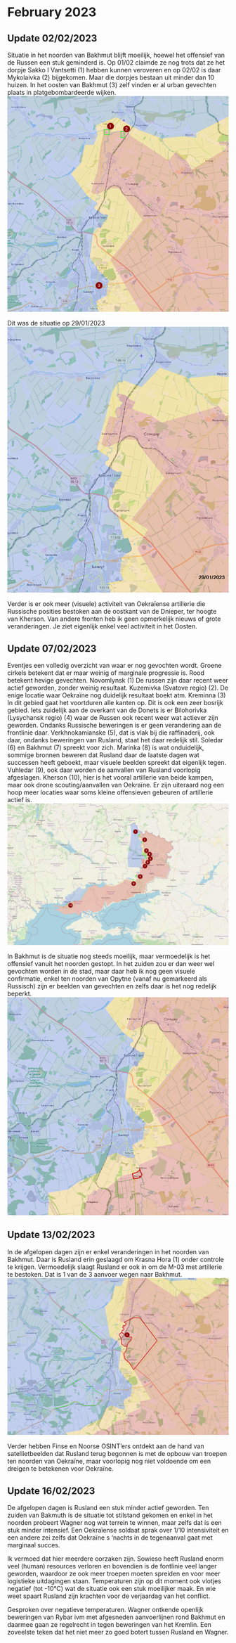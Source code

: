 # February 2023

## Update 02/02/2023

Situatie in het noorden van Bakhmut blijft moeilijk, hoewel het offensief van de Russen een stuk geminderd is. Op 01/02 claimde ze nog trots dat ze het dorpje Sakko I Vantsetti (1) hebben kunnen veroveren en op 02/02 is daar Mykolaivka (2) bijgekomen. Maar die dorpjes bestaan uit minder dan 10 huizen. In het oosten van Bakhmut (3) zelf vinden er al urban gevechten plaats in platgebombardeerde wijken.
![Alt text](2023-02-Media/20230202a.png)

Dit was de situatie op 29/01/2023
![Alt text](2023-02-Media/20230202b.png)

Verder is er ook meer (visuele) activiteit van Oekraïense artillerie die Russische posities bestoken aan de oostkant van de Dnieper, ter hoogte van Kherson.
Van andere fronten heb ik geen opmerkelijk nieuws of grote veranderingen. Je ziet eigenlijk enkel veel activiteit in het Oosten.

## Update 07/02/2023

Eventjes een volledig overzicht van waar er nog gevochten wordt. Groene cirkels betekent dat er maar weinig of marginale progressie is. Rood betekent hevige gevechten. Novomlynsk (1) De russen zijn daar recent weer actief geworden, zonder weinig resultaat. Kuzemivka (Svatove regio) (2). De enige locatie waar Oekraïne nog duidelijk resultaat boekt atm. Kreminna (3) In dit gebied gaat het voortduren alle kanten op. Dit is ook een zeer bosrijk gebied. Iets zuidelijk aan de overkant van de Donets is er Bilohorivka (Lysychansk regio) (4) waar de Russen ook recent weer wat actiever zijn geworden. Ondanks Russische beweringen is er geen verandering aan de frontlinie daar. Verkhnokamianske (5), dat is vlak bij die raffinaderij, ook daar, ondanks beweringen van Rusland, staat het daar redelijk stil. Soledar (6) en Bakhmut (7) spreekt voor zich. Marinka (8) is wat onduidelijk, sommige bronnen beweren dat Rusland daar de laatste dagen wat successen heeft geboekt, maar visuele beelden spreekt dat eigenlijk tegen. Vuhledar (9), ook daar worden de aanvallen van Rusland voorlopig afgeslagen. Kherson (10), hier is het vooral artillerie van beide kampen, maar ook drone scouting/aanvallen van Oekraïne. Er zijn uiteraard nog een hoop meer locaties waar soms kleine offensieven gebeuren of artillerie actief is.
![Alt text](2023-02-Media/20230207a.png)

In Bakhmut is de situatie nog steeds moeilijk, maar vermoedelijk is het offensief vanuit het noorden gestopt. In het zuiden zou er dan weer wel gevochten worden in de stad, maar daar heb ik nog geen visuele confirmatie, enkel ten noorden van Opytne (vanaf nu gemarkeerd als Russisch) zijn er beelden van gevechten en zelfs daar is het nog redelijk beperkt.
![Alt text](2023-02-Media/20230207b.png)

## Update 13/02/2023

In de afgelopen dagen zijn er enkel veranderingen in het noorden van Bakhmut. Daar is Rusland erin geslaagd om Krasna Hora (1) onder controle te krijgen. Vermoedelijk slaagt Rusland er ook in om de M-03 met artillerie te bestoken. Dat is 1 van de 3 aanvoer wegen naar Bakhmut.
![Alt text](2023-02-Media/20230213a.png)

Verder hebben Finse en Noorse OSINT’ers ontdekt aan de hand van satellietbeelden dat Rusland terug begonnen is met de opbouw  van troepen ten noorden van Oekraïne, maar voorlopig nog niet voldoende om een dreigen te betekenen voor Oekraïne.

## Update 16/02/2023

De afgelopen dagen is Rusland een stuk minder actief geworden. Ten zuiden van Bakmuth is de situatie tot stilstand gekomen en enkel in het noorden probeert Wagner nog wat terrein te winnen, maar zelfs dat is een stuk minder intensief. Een Oekraïense soldaat sprak over 1/10 intensiviteit en een andere zei zelfs dat Oekraïne s ‘nachts in de tegenaanval gaat met marginaal succes.

Ik vermoed dat hier meerdere oorzaken zijn. Sowieso heeft Rusland enorm veel (human) resources verloren en bovendien is de fontlinie veel langer geworden, waardoor ze ook meer troepen moeten spreiden en voor meer logistieke uitdagingen staan. Temperaturen zijn op dit moment ook vlotjes negatief (tot -10°C) wat de situatie ook een stuk moeilijker maak. En wie weet spaart Rusland zijn krachten voor de verjaardag van het conflict.

Gesproken over negatieve temperaturen. Wagner ontkende openlijk beweringen van Rybar ivm met afgesneden aanvoerlijnen rond Bakhmut en daarmee gaan ze regelrecht in tegen beweringen van het Kremlin. Een zoveelste teken dat het niet meer zo goed botert tussen Rusland en Wagner.
